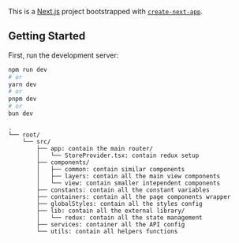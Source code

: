 This is a [Next.js](https://nextjs.org/) project bootstrapped with [`create-next-app`](https://github.com/vercel/next.js/tree/canary/packages/create-next-app).

## Getting Started

First, run the development server:

```bash
npm run dev
# or
yarn dev
# or
pnpm dev
# or
bun dev
```

```.
.
└── root/
    └── src/
        ├── app: contain the main router/
        │   └── StoreProvider.tsx: contain redux setup
        ├── components/
        │   ├── common: contain similar components
        │   ├── layers: contain all the main view components
        │   └── view: contain smaller intependent components
        ├── constants: contain all the constant variables
        ├── containers: contain all the page components wrapper
        ├── globalStyles: contain all the styles config
        ├── lib: contain all the external library/
        │   └── redux: contain all the state management
        ├── services: container all the API config
        └── utils: contain all helpers functions
```